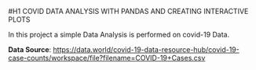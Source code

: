 #H1 COVID DATA ANALYSIS WITH PANDAS AND CREATING INTERACTIVE PLOTS

In this project a simple Data Analysis is performed on covid-19 Data.

**Data Source**: https://data.world/covid-19-data-resource-hub/covid-19-case-counts/workspace/file?filename=COVID-19+Cases.csv



